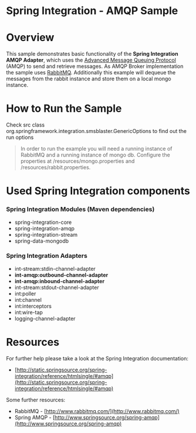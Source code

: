 Spring Integration - AMQP Sample
================================

# Overview

This sample demonstrates basic functionality of the **Spring Integration AMQP Adapter**, which uses the [Advanced Message Queuing Protocol](http://www.amqp.org/) (AMQP) to send and retrieve messages.
As AMQP Broker implementation the sample uses [RabbitMQ](http://www.rabbitmq.com/).
Additionally this example will dequeue the messages from the rabbit instance and store them on a local mongo instance.

# How to Run the Sample

Check src class org.springframework.integration.smsblaster.GenericOptions to find out the run options

> In order to run the example you will need a running  instance of RabbitMQ and a running instance of mongo db. Configure the properties at /resources/mongo.properties and /resources/rabbit.properties.

# Used Spring Integration components

### Spring Integration Modules (Maven dependencies)

* spring-integration-core
* spring-integration-amqp
* spring-integration-stream
* spring-data-mongodb

### Spring Integration Adapters

* int-stream:stdin-channel-adapter
* **int-amqp:outbound-channel-adapter**
* **int-amqp:inbound-channel-adapter**
* int-stream:stdout-channel-adapter
* int:poller
* int:channel
* int:interceptors
* int:wire-tap
* logging-channel-adapter

# Resources

For further help please take a look at the Spring Integration documentation:

* [http://static.springsource.org/spring-integration/reference/htmlsingle/#amqp](http://static.springsource.org/spring-integration/reference/htmlsingle/#amqp)

Some further resources:

* RabbitMQ -  [http://www.rabbitmq.com/](http://www.rabbitmq.com/)
* Spring AMQP - [http://www.springsource.org/spring-amqp](http://www.springsource.org/spring-amqp)
